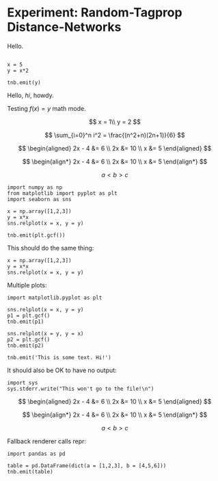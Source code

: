 # Experiment: Random-Tagprop Distance-Networks

Hello.

```arg1 arg2 arg3

x = 5
y = x*2

tnb.emit(y)
```

Hello, *hi*, howdy.

Testing $f(x)=y$ math mode.

$$
    x = 1\\
    y = 2
$$

$$
\sum_{i=0}^n i^2 = \frac{(n^2+n)(2n+1)}{6}
$$

$$
\begin{aligned} 2x - 4 &= 6 \\ 2x &= 10 \\ x &= 5 \end{aligned}
$$

$$
\begin{align*} 2x - 4 &= 6 \\ 2x &= 10 \\ x &= 5 \end{align*}
$$

$$
a < b > c
$$

```
import numpy as np
from matplotlib import pyplot as plt
import seaborn as sns

x = np.array([1,2,3])
y = x*x
sns.relplot(x = x, y = y)

tnb.emit(plt.gcf())
```

This should do the same thing:

```plot
x = np.array([1,2,3])
y = x*x
sns.relplot(x = x, y = y)
```

Multiple plots:

```
import matplotlib.pyplot as plt

sns.relplot(x = x, y = y)
p1 = plt.gcf()
tnb.emit(p1)

sns.relplot(x = y, y = x)
p2 = plt.gcf()
tnb.emit(p2)

tnb.emit('This is some text. Hi!')
```

It should also be OK to have no output:

```
import sys
sys.stderr.write("This won't go to the file!\n")
```

$$
\begin{aligned} 2x - 4 &= 6 \\ 2x &= 10 \\ x &= 5 \end{aligned}
$$

$$
\begin{align*} 2x - 4 &= 6 \\ 2x &= 10 \\ x &= 5 \end{align*}
$$

$$
a < b > c
$$

Fallback renderer calls repr:

```
import pandas as pd

table = pd.DataFrame(dict(a = [1,2,3], b = [4,5,6]))
tnb.emit(table)
```
